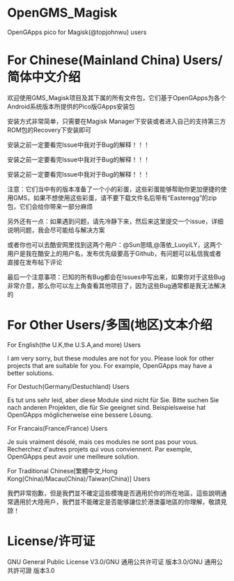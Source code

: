 # OpenGMS_Magisk
OpenGApps pico for Magisk(@topjohnwu) users


# For Chinese(Mainland China) Users/简体中文介绍
欢迎使用GMS_Magisk项目及其下属的所有文件包，它们基于OpenGApps为各个Android系统版本所提供的Pico版GApps安装包

安装方式非常简单，只需要在Magisk Manager下安装或者进入自己的支持第三方ROM包的Recovery下安装即可

安装之前一定要看完Issue中我对于Bug的解释！！！

安装之前一定要看完Issue中我对于Bug的解释！！！

安装之前一定要看完Issue中我对于Bug的解释！！！

注意：它们当中有的版本准备了一个小的彩蛋，这些彩蛋能够帮助你更加便捷的使用GMS，如果不想使用这些彩蛋，请不要下载文件名后带有“Easteregg”的zip包，它们会给你带来一部分麻烦

另外还有一点：如果遇到问题，请先冷静下来，然后来这里提交一个issue，详细说明问题，我会尽可能给与解决方案

或者你也可以去酷安网里找到这两个用户：@Sun思晴,@落依_LuoyiLY，这两个用户是我在酷安上的用户名，发布优先级要高于Github，有问题可以私信我或者直接在发布帖下评论

最后一个注意事项：已知的所有Bug都会在Issues中写出来，如果你对于这些Bug非常介意，那么你可以左上角查看其他项目了，因为这些Bug通常都是我无法解决的


# For Other Users/多国(地区)文本介绍

For English(the U.K,the U.S.A,and more) Users

I am very sorry, but these modules are not for you. Please look for other projects that are suitable for you. For example, OpenGApps may have a better solutions.

For Destuch(Germany/Destuchland) Users

Es tut uns sehr leid, aber diese Module sind nicht für Sie. Bitte suchen Sie nach anderen Projekten, die für Sie geeignet sind. Beispielsweise hat OpenGApps möglicherweise eine bessere Lösung.

For Francais(France/France) Users

Je suis vraiment désolé, mais ces modules ne sont pas pour vous. Recherchez d'autres projets qui vous conviennent. Par exemple, OpenGApps peut avoir une meilleure solution.

For Traditional Chinese[繁體中文,Hong Kong(China)/Macau(China)/Taiwan(China)] Users

我們非常抱歉，但是我們並不確定這些模塊是否適用於你的所在地區，這些說明通常適用於大陸用戶，我們並不能確定是否能够讓位於港澳臺地區的你理解，敬請見諒！


# License/许可证

GNU General Public License V3.0/GNU 通用公共许可证 版本3.0/GNU 通用公共許可證 版本3.0
